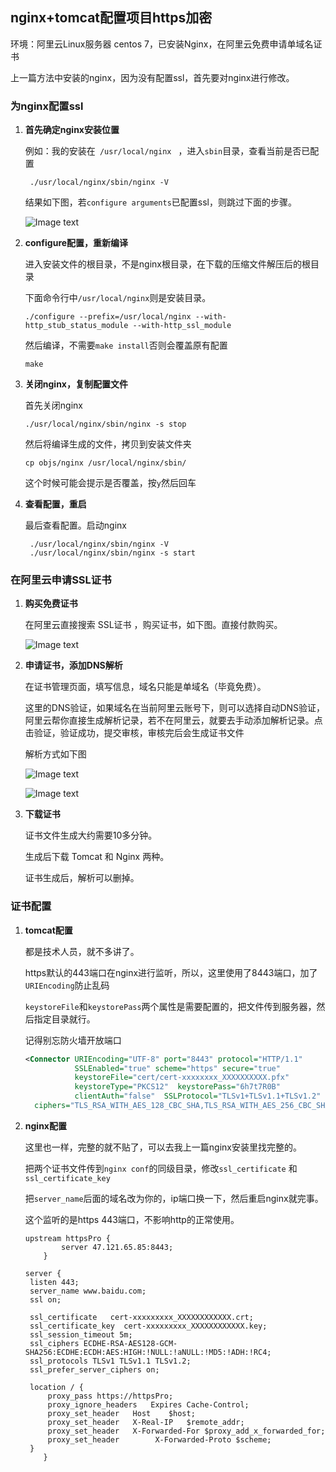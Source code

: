 ## nginx+tomcat配置项目https加密



环境：阿里云Linux服务器 centos 7，已安装Nginx，在阿里云免费申请单域名证书

上一篇方法中安装的nginx，因为没有配置ssl，首先要对nginx进行修改。



### 为nginx配置ssl

1. **首先确定nginx安装位置**

   例如：我的安装在` /usr/local/nginx ` ，进入`sbin`目录，查看当前是否已配置

   ```shell
    ./usr/local/nginx/sbin/nginx -V
   ```

   结果如下图，若`configure arguments`已配置ssl，则跳过下面的步骤。

   ![Image text](http://oss.huqianwei.com/data/NginxAndTomcatConfigSSL%20%282%29.png)

   

2. **configure配置，重新编译**

   进入安装文件的根目录，不是nginx根目录，在下载的压缩文件解压后的根目录

   下面命令行中`/usr/local/nginx`则是安装目录。

   ```shell
   ./configure --prefix=/usr/local/nginx --with-http_stub_status_module --with-http_ssl_module
   ```

   然后编译，不需要`make install`否则会覆盖原有配置

   ```shell
   make 
   ```

   

3. **关闭nginx，复制配置文件**

   首先关闭nginx

   ```shell
   ./usr/local/nginx/sbin/nginx -s stop
   ```

   然后将编译生成的文件，拷贝到安装文件夹

   ```shell
   cp objs/nginx /usr/local/nginx/sbin/
   ```

   这个时候可能会提示是否覆盖，按`y`然后回车

   

4. **查看配置，重启**

   最后查看配置。启动nginx

   ```shell
    ./usr/local/nginx/sbin/nginx -V
    ./usr/local/nginx/sbin/nginx -s start
   ```

   

### 在阿里云申请SSL证书

1. **购买免费证书**

   在阿里云直接搜索 SSL证书 ，购买证书，如下图。直接付款购买。

   ![Image text](http://oss.huqianwei.com/data/NginxAndTomcatConfigSSL%20%281%29.png)

   

2. **申请证书，添加DNS解析**

   在证书管理页面，填写信息，域名只能是单域名（毕竟免费）。

   这里的DNS验证，如果域名在当前阿里云账号下，则可以选择自动DNS验证，阿里云帮你直接生成解析记录，若不在阿里云，就要去手动添加解析记录。点击验证，验证成功，提交审核，审核完后会生成证书文件

   解析方式如下图

   ![Image text](http://oss.huqianwei.com/data/NginxAndTomcatConfigSSL%20%283%29.png)   

   ![Image text](http://oss.huqianwei.com/data/NginxAndTomcatConfigSSL%20%284%29.png)

3. **下载证书**

   证书文件生成大约需要10多分钟。

   生成后下载 Tomcat 和 Nginx 两种。

   证书生成后，解析可以删掉。



### 证书配置

1. **tomcat配置**

   都是技术人员，就不多讲了。

   https默认的443端口在nginx进行监听，所以，这里使用了8443端口，加了`URIEncoding`防止乱码

   `keystoreFile`和`keystorePass`两个属性是需要配置的，把文件传到服务器，然后指定目录就行。

   记得别忘防火墙开放端口

   ```xml
   <Connector URIEncoding="UTF-8" port="8443" protocol="HTTP/1.1" 
              SSLEnabled="true" scheme="https" secure="true"
              keystoreFile="cert/cert-xxxxxxxx_XXXXXXXXXX.pfx"
              keystoreType="PKCS12"  keystorePass="6h7t7R0B"
              clientAuth="false"  SSLProtocol="TLSv1+TLSv1.1+TLSv1.2"
     ciphers="TLS_RSA_WITH_AES_128_CBC_SHA,TLS_RSA_WITH_AES_256_CBC_SHA,TLS_ECDHE_RSA_WITH_AES_128_CBC_SHA,TLS_ECDHE_RSA_WITH_AES_128_CBC_SHA256,TLS_RSA_WITH_AES_128_CBC_SHA256,TLS_RSA_WITH_AES_256_CBC_SHA256"/>
   ```
   
2. **nginx配置**

   这里也一样，完整的就不贴了，可以去我上一篇nginx安装里找完整的。

   把两个证书文件传到`nginx conf`的同级目录，修改`ssl_certificate`  和`ssl_certificate_key`

   把`server_name`后面的域名改为你的，ip端口换一下，然后重启nginx就完事。

   这个监听的是https 443端口，不影响http的正常使用。

   ```
   upstream httpsPro {
           server 47.121.65.85:8443;
       }
   
   server {
   	listen 443;
   	server_name www.baidu.com;
   	ssl on;
   	
   	ssl_certificate   cert-xxxxxxxxx_XXXXXXXXXXXX.crt;
   	ssl_certificate_key  cert-xxxxxxxxx_XXXXXXXXXXXX.key;
   	ssl_session_timeout 5m;
   	ssl_ciphers ECDHE-RSA-AES128-GCM-SHA256:ECDHE:ECDH:AES:HIGH:!NULL:!aNULL:!MD5:!ADH:!RC4;
   	ssl_protocols TLSv1 TLSv1.1 TLSv1.2;
   	ssl_prefer_server_ciphers on;
   	
   	location / {
   		proxy_pass https://httpsPro;
   		proxy_ignore_headers   Expires Cache-Control;
   		proxy_set_header   Host    $host;
   		proxy_set_header   X-Real-IP   $remote_addr;
   		proxy_set_header   X-Forwarded-For $proxy_add_x_forwarded_for;
   		proxy_set_header        X-Forwarded-Proto $scheme;
   	}
       }	
   ```

